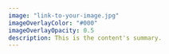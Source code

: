 ```yaml
---
image: "link-to-your-image.jpg"
imageOverlayColor: "#000"
imageOverlayOpacity: 0.5
description: This is the content's summary.
---
```

